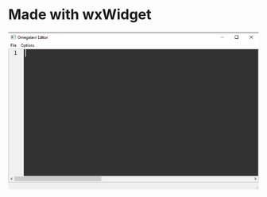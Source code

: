 # Made with wxWidget

![alt text](https://github.com/raikustar/omegalawleditor/blob/main/omegalawl.png)
